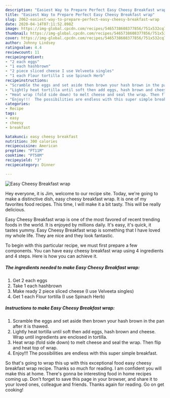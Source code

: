 ```yaml
---
description: "Easiest Way to Prepare Perfect Easy Cheesy Breakfast wrap"
title: "Easiest Way to Prepare Perfect Easy Cheesy Breakfast wrap"
slug: 2062-easiest-way-to-prepare-perfect-easy-cheesy-breakfast-wrap
date: 2020-04-14T07:11:52.898Z
image: https://img-global.cpcdn.com/recipes/5465738608377856/751x532cq70/easy-cheesy-breakfast-wrap-recipe-main-photo.jpg
thumbnail: https://img-global.cpcdn.com/recipes/5465738608377856/751x532cq70/easy-cheesy-breakfast-wrap-recipe-main-photo.jpg
cover: https://img-global.cpcdn.com/recipes/5465738608377856/751x532cq70/easy-cheesy-breakfast-wrap-recipe-main-photo.jpg
author: Johnny Lindsey
ratingvalue: 4.4
reviewcount: 11
recipeingredient:
- "2 each eggs"
- "1 each hashbrown"
- "2 piece sliced cheese I use Velveeta singles"
- "1 each Flour tortilla I use Spinach Herb"
recipeinstructions:
- "Scramble the eggs and set aside then brown your hash brown in the pan after it is thawed."
- "Lightly heat tortilla until soft then add eggs, hash brown and cheese. Wrap until ingredients are enclosed in tortilla."
- "Heat wrap (fold side down) to melt cheese and seal the wrap. Then flip and heat top of wrap."
- "Enjoy!!!  The possibilities are endless with this super simple breakfast."
categories:
- Recipe
tags:
- easy
- cheesy
- breakfast

katakunci: easy cheesy breakfast 
nutrition: 300 calories
recipecuisine: American
preptime: "PT11M"
cooktime: "PT58M"
recipeyield: "3"
recipecategory: Dinner

---
```



![Easy Cheesy Breakfast wrap](https://img-global.cpcdn.com/recipes/5465738608377856/751x532cq70/easy-cheesy-breakfast-wrap-recipe-main-photo.jpg)

Hey everyone, it is Jim, welcome to our recipe site. Today, we're going to make a distinctive dish, easy cheesy breakfast wrap. It is one of my favorites food recipes. This time, I will make it a bit tasty. This will be really delicious.



Easy Cheesy Breakfast wrap is one of the most favored of recent trending foods in the world. It is enjoyed by millions daily. It's easy, it's quick, it tastes yummy. Easy Cheesy Breakfast wrap is something that I have loved my whole life. They are nice and they look fantastic.


To begin with this particular recipe, we must first prepare a few components. You can have easy cheesy breakfast wrap using 4 ingredients and 4 steps. Here is how you can achieve it.

<!--inarticleads1-->

##### The ingredients needed to make Easy Cheesy Breakfast wrap:

1. Get 2 each eggs
1. Take 1 each hashbrown
1. Make ready 2 piece sliced cheese (I use Velveeta singles)
1. Get 1 each Flour tortilla (I use Spinach Herb)




<!--inarticleads2-->

##### Instructions to make Easy Cheesy Breakfast wrap:

1. Scramble the eggs and set aside then brown your hash brown in the pan after it is thawed.
1. Lightly heat tortilla until soft then add eggs, hash brown and cheese. Wrap until ingredients are enclosed in tortilla.
1. Heat wrap (fold side down) to melt cheese and seal the wrap. Then flip and heat top of wrap.
1. Enjoy!!!  The possibilities are endless with this super simple breakfast.




So that's going to wrap this up with this exceptional food easy cheesy breakfast wrap recipe. Thanks so much for reading. I am confident you will make this at home. There's gonna be interesting food in home recipes coming up. Don't forget to save this page in your browser, and share it to your loved ones, colleague and friends. Thanks again for reading. Go on get cooking!
